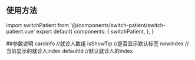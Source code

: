 ## 使用方法

<switch-patient :cardinfo="cardinfo" :isShowTip="true" :nowIndex="0" :defaultId="0"></switch-patient>

import switchPatient from '@/components/switch-patient/switch-patient.vue'
export default{
	components: {
		switchPatient,
	},
}

##参数说明
cardinfo //就诊人数组
isShowTip //是否显示默认标签
nowIndex //当前显示的就诊人index
defaultId //默认就诊人的index